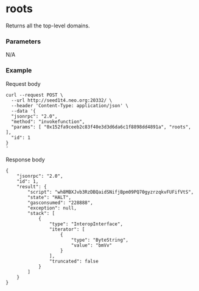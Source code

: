 # roots

Returns all the top-level domains.



### Parameters

N/A 

### Example

Request body

```json5
curl --request POST \
  --url http://seed1t4.neo.org:20332/ \
  --header 'Content-Type: application/json' \
  --data '{
  "jsonrpc": "2.0",
  "method": "invokefunction",
  "params": [ "0x152fa9ceeb2c83f40e3d3d6da6c1f8898dd4891a", "roots",
],
  "id": 1
}
'
```

Response body

```json5
{
	"jsonrpc": "2.0",
	"id": 1,
	"result": {
		"script": "wh8MBXJvb3RzDBQaidSNifjBpm09PQ70gyzrzqkvFUFifVtS",
		"state": "HALT",
		"gasconsumed": "228888",
		"exception": null,
		"stack": [
			{
				"type": "InteropInterface",
				"iterator": [
					{
						"type": "ByteString",
						"value": "bmVv"
					}
				],
				"truncated": false
			}
		]
	}
}
```
